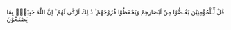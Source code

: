 قُلْ لِّـلْمُؤْمِنِيْنَ يَغُـضُّوْا مِنْ اَبْصَارِهِمْ وَيَحْفَظُوْا فُرُوْجَهُمْ   ؕ  ذٰ لِكَ اَزْكٰى لَهُمْ   ؕ  اِنَّ اللّٰهَ خَبِيْرٌۢ بِمَا يَصْنَـعُوْنَ